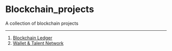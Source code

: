 # Blockchain_projects
A collection of blockchain projects

---
1. [Blockchain Ledger](1_Blockchain_Ledger/)
2. [Wallet & Talent Network](2_Cryptocurrency_Wallet)
